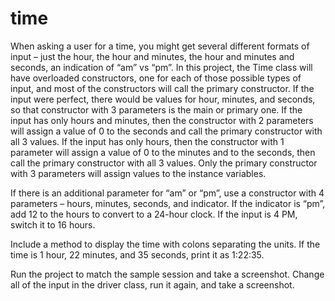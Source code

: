 # time
When asking a user for a time, you might get several different formats of input – just the hour, the hour and minutes, the hour and minutes and seconds, an indication of “am” vs “pm”. In this project, the Time class will have overloaded constructors, one for each of those possible types of input, and most of the constructors will call the primary constructor. If the input were perfect, there would be values for hour, minutes, and seconds, so that constructor with 3 parameters is the main or primary one. If the input has only hours and minutes, then the constructor with 2 parameters will assign a value of 0 to the seconds and call the primary constructor with all 3 values. If the input has only hours, then the constructor with 1 parameter will assign a value of 0 to the minutes and to the seconds, then call the primary constructor with all 3 values. Only the primary constructor with 3 parameters will assign values to the instance variables.  

If there is an additional parameter for “am” or “pm”, use a constructor with 4 parameters – hours, minutes, seconds, and indicator. If the indicator is “pm”, add 12 to the hours to convert to a 24-hour clock. If the input is 4 PM, switch it to 16 hours.  

Include a method to display the time with colons separating the units. If the time is 1 hour, 22 minutes, and 35 seconds, print it as 1:22:35. 

Run the project to match the sample session and take a screenshot. Change all of the input in the driver class, run it again, and take a screenshot.
